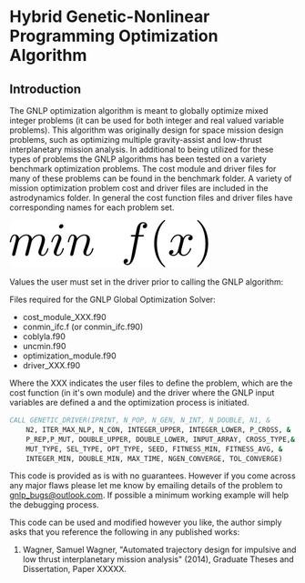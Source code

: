 Hybrid Genetic-Nonlinear Programming Optimization Algorithm
====



## Introduction

The GNLP optimization algorithm is meant to globally optimize mixed integer problems (it can be used for both integer and real valued variable problems).  This algorithm was originally design for space mission design problems, such as optimizing multiple gravity-assist and low-thrust interplanetary mission analysis.  In additional to being utilized for these types of problems the GNLP algorithms has been tested on a variety benchmark optimization problems.  The cost module and driver files for many of these problems can be found in the benchmark folder.  A variety of mission optimization problem cost and driver files are included in the astrodynamics folder.  In general the cost function files and driver files have corresponding names for each problem set.

[min]: https://github.com/sam-wagner/GNLP/min.png
![](https://github.com/sam-wagner/GNLP/blob/master/min.png)

Values the user must set in the driver prior to calling the GNLP algorithm:






Files required for the GNLP Global Optimization Solver:
* cost_module_XXX.f90 
* conmin_ifc.f (or conmin_ifc.f90)
* coblyla.f90 
* uncmin.f90
* optimization_module.f90
* driver_XXX.f90

Where the XXX indicates the user files to define the problem, which are the cost function (in it's own module) and the driver where the GNLP input variables are defined a and the optimization process is initiated.

```fortran
CALL GENETIC_DRIVER(IPRINT, N_POP, N_GEN, N_INT, N_DOUBLE, N1, &
    N2, ITER_MAX_NLP, N_CON, INTEGER_UPPER, INTEGER_LOWER, P_CROSS, &
    P_REP,P_MUT, DOUBLE_UPPER, DOUBLE_LOWER, INPUT_ARRAY, CROSS_TYPE,&
    MUT_TYPE, SEL_TYPE, OPT_TYPE, SEED, FITNESS_MIN, FITNESS_AVG, &
    INTEGER_MIN, DOUBLE_MIN, MAX_TIME, NGEN_CONVERGE, TOL_CONVERGE)
```





This code is provided as is with no guarantees.  However if you come across any major flaws please let me know by emailing details of the problem to gnlp_bugs@outlook.com.  If possible a minimum working example will help the debugging process.

This code can be used and modified however you like, the author simply asks that you reference the following in any published works:

1. Wagner, Samuel Wagner, "Automated trajectory design for impulsive and low thrust interplanetary mission analysis" (2014), Graduate Theses and Dissertation, Paper XXXXX.
